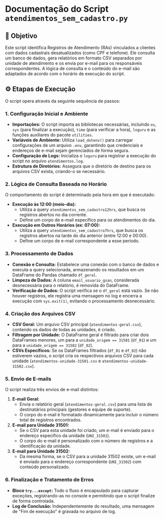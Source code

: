 # Documentação do Script `atendimentos_sem_cadastro.py`

## 🎯 Objetivo

Este script identifica Registros de Atendimento (RAs) vinculados a clientes com dados cadastrais desatualizados (como CPF e telefone). Ele consulta um banco de dados, gera relatórios em formato CSV separados por unidade de atendimento e os envia por e-mail para os responsáveis correspondentes. A lógica de consulta e o conteúdo do e-mail são adaptados de acordo com o horário de execução do script.

## ⚙️ Etapas de Execução

O script opera através da seguinte sequência de passos:

### 1. Configuração Inicial e Ambiente

* **Importações:** O script importa as bibliotecas necessárias, incluindo `os`, `sys` (para finalizar a execução), `time` (para verificar a hora), `loguru` e as funções auxiliares do pacote `utilities`.
* **Variáveis de Ambiente:** Utiliza `load_dotenv()` para carregar configurações de um arquivo `.env`, garantindo que credenciais e endereços de e-mail sejam gerenciados de forma segura.
* **Configuração de Logs:** Inicializa o `loguru` para registrar a execução do script no arquivo `atendimentos.log`.
* **Estrutura de Diretórios:** Assegura que o diretório de destino para os arquivos CSV exista, criando-o se necessário.

### 2. Lógica de Consulta Baseada no Horário

O comportamento do script é determinado pela hora em que é executado:

* **Execução às 12:00 (meio-dia):**
  * Utiliza a query `atendimentos_sem_cadastro12hrs`, que busca os registros abertos no dia corrente.
  * Define um corpo de e-mail específico para os atendimentos do dia.
* **Execução em Outros Horários (ex: 07:00):**
  * Utiliza a query `atendimentos_sem_cadastro7hrs`, que busca os registros abertos na tarde do dia anterior (entre 12:00 e 00:00).
  * Define um corpo de e-mail correspondente a esse período.

### 3. Processamento de Dados

* **Conexão e Consulta:** Estabelece uma conexão com o banco de dados e executa a query selecionada, armazenando os resultados em um DataFrame do Pandas chamado `df_geral`.
* **Limpeza de Dados:** A coluna `email_usuario_gsan`, considerada desnecessária para o relatório, é removida do DataFrame.
* **Verificação de Dados:** O script verifica se o `df_geral` está vazio. Se não houver registros, ele registra uma mensagem no log e encerra a execução com `sys.exit(1)`, evitando o processamento desnecessário.

### 4. Criação dos Arquivos CSV

* **CSV Geral:** Um arquivo CSV principal (`atendimentos-geral.csv`), contendo os dados de todas as unidades, é criado.
* **Filtragem por Unidade:** O DataFrame geral é filtrado para criar dois DataFrames menores, um para a `unidade_origem == 31501` (`df_01`) и um para a `unidade_origem == 31502` (`df_02`).
* **CSVs Específicos:** Se os DataFrames filtrados (`df_01` e `df_02`) não estiverem vazios, o script cria os respectivos arquivos CSV para cada unidade (`atendimentos-unidade-31501.csv` e `atendimentos-unidade-31502.csv`).

### 5. Envio de E-mails

O script realiza três envios de e-mail distintos:

1. **E-mail Geral:**
   * Envia o relatório geral (`atendimentos-geral.csv`) para uma lista de destinatários principais (gestores e equipe de suporte).
   * O corpo do e-mail é formatado dinamicamente para incluir o número total de registros encontrados.
2. **E-mail para Unidade 31501:**
   * Se o CSV para esta unidade foi criado, um e-mail é enviado para o endereço específico da unidade (`UNI_31501`).
   * O corpo do e-mail é personalizado com o número de registros e a identificação da unidade.
3. **E-mail para Unidade 31502:**
   * Da mesma forma, se o CSV para a unidade 31502 existe, um e-mail é enviado para o endereço correspondente (`UNI_31502`) com conteúdo personalizado.

### 6. Finalização e Tratamento de Erros

* **Bloco `try...except`:** Todo o fluxo é encapsulado para capturar exceções, registrando-as no console e permitindo que o script finalize de forma controlada.
* **Log de Conclusão:** Independentemente do resultado, uma mensagem de "Fim de execução" é gravada no arquivo de log.
